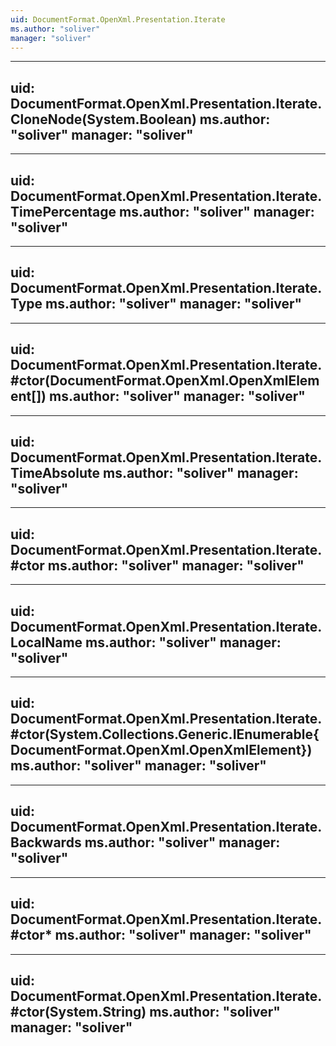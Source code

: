 ```yaml
---
uid: DocumentFormat.OpenXml.Presentation.Iterate
ms.author: "soliver"
manager: "soliver"
---
```


---
uid: DocumentFormat.OpenXml.Presentation.Iterate.CloneNode(System.Boolean)
ms.author: "soliver"
manager: "soliver"
---

---
uid: DocumentFormat.OpenXml.Presentation.Iterate.TimePercentage
ms.author: "soliver"
manager: "soliver"
---

---
uid: DocumentFormat.OpenXml.Presentation.Iterate.Type
ms.author: "soliver"
manager: "soliver"
---

---
uid: DocumentFormat.OpenXml.Presentation.Iterate.#ctor(DocumentFormat.OpenXml.OpenXmlElement[])
ms.author: "soliver"
manager: "soliver"
---

---
uid: DocumentFormat.OpenXml.Presentation.Iterate.TimeAbsolute
ms.author: "soliver"
manager: "soliver"
---

---
uid: DocumentFormat.OpenXml.Presentation.Iterate.#ctor
ms.author: "soliver"
manager: "soliver"
---

---
uid: DocumentFormat.OpenXml.Presentation.Iterate.LocalName
ms.author: "soliver"
manager: "soliver"
---

---
uid: DocumentFormat.OpenXml.Presentation.Iterate.#ctor(System.Collections.Generic.IEnumerable{DocumentFormat.OpenXml.OpenXmlElement})
ms.author: "soliver"
manager: "soliver"
---

---
uid: DocumentFormat.OpenXml.Presentation.Iterate.Backwards
ms.author: "soliver"
manager: "soliver"
---

---
uid: DocumentFormat.OpenXml.Presentation.Iterate.#ctor*
ms.author: "soliver"
manager: "soliver"
---

---
uid: DocumentFormat.OpenXml.Presentation.Iterate.#ctor(System.String)
ms.author: "soliver"
manager: "soliver"
---
